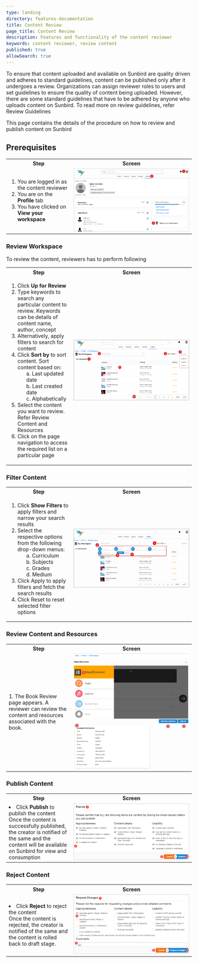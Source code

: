 ```yaml
---
type: landing
directory: features-documentation
title: Content Review
page_title: Content Review
description: Features and functionality of the content reviewer
keywords: content reviewer, review content
published: true
allowSearch: true
---
```

To ensure that content uploaded and available on Sunbird are quality driven and adheres to standard guidelines, content can be published only after it undergoes a review.
Organizations can assign reviewer roles to users and set guidelines to ensure the quality of content being uploaded. However, there are some standard guidelines that have to be adhered by anyone who uploads
content on Sunbird. To read more on review guidelines, refer Review Guidelines

This page contains the details of the procedure on how to review and publish content on Sunbird
 
## Prerequisites
<table>
  <tr>
    <th style="width:35%;">Step</th>
    <th style="width:65%;">Screen</th>
  </tr>
  <tr>
    <td><ol>
   <li>You are logged in as the content reviewer
   <li>You are on the <b>Profile</b> tab
   <li>You have clicked on <b>View your workspace</b></ol>
      </td>
      <td><img src="pages/features-documentation/images/contentreviewer/content_reviewer_profile.png"></td>
  </tr>
 </table>
  
### Review Workspace
To review the content, reviewers has to perform following 
 <table>
  <tr>
    <th style="width:35%;">Step</th>
    <th style="width:65%;">Screen</th>
  </tr>
 <tr>
    <td><ol>
     <li>Click <b>Up for Review</b>
     <li>Type keywords to search any particular content to review. Keywords can be details of content name, author, concept
     <li>Alternatively, apply filters to search for content
     <li>Click <b>Sort by</b> to sort content. Sort content based on:
       <ol>a. Last updated date
       <br>b. Last created date
       <br>c. Alphabetically </ol>
     <li>Select the content you want to review. Refer <a=href:"/pages/features-documentation/content_review.md/##Review Content and Resources">Review Content and Resources</a>
      <li>Click on the page navigation to access the required list on a particular page</ol>
   </td>
    <td><img src="pages/features-documentation/images/contentreviewer/content_reviewer1.png"></td>
  </tr>
  </table>

### Filter Content

<table>
  <tr>
    <th style="width:35%;">Step</th>
    <th style="width:65%;">Screen</th>
  </tr>
  <tr>
    <td><ol>
     <li>Click <b>Show Filters</b> to apply filters and narrow your search results
     <li>Select the respective options from the following drop-down menus:
       <ol>a. Curriculum
       <br>b. Subjects
       <br>c. Grades
       <br>d. Medium</ol>
     <li>Click Apply to apply filters and fetch the search results
     <li>Click Reset to reset selected filter options
      </ol>
   </td>
    <td><img src="pages/features-documentation/images/contentreviewer/content_reviewer_filter.png"></td>
  </tr>
  </table>
  
### Review Content and Resources
  <table>
  <tr>
    <th style="width:35%;">Step</th>
    <th style="width:65%;">Screen</th>
  </tr>
  <tr>
    <td>1. The Book Review page appears. A reviewer can review the content and resources associated with the book.  
   </td>
    <td><img src="pages/features-documentation/images/contentreviewer/review_content.png"></td>
   </tr>
  </table>
  
### Publish Content
<table>
  <tr>
    <th style="width:35%;">Step</th>
    <th style="width:65%;">Screen</th>
  </tr>
  <tr>
   <td><li>Click <b>Publish</b> to publish the content
      <br> Once the content is successfully published, the creator is notified of the same and the
    content will be available on Sunbird for view and consumption
     </td>
    <td><img src="pages/features-documentation/images/contentreviewer/publish_content.png"></td>
  </tr>
  </table>
  
 ### Reject Content
  <table>
  <tr>
    <th style="width:35%;">Step</th>
    <th style="width:65%;">Screen</th>
  </tr>
  <tr>
   <td><li>Click <b>Reject</b> to reject the content
  <br>Once the content is rejected, the creator is notified of the same and the content is rolled back to draft stage.
     </td>
    <td><img src="pages/features-documentation/images/contentreviewer/reject_content.png"></td>
  </tr>
  </table>
